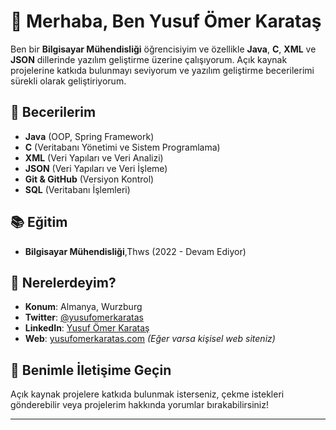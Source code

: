 # 👋 Merhaba, Ben Yusuf Ömer Karataş

Ben bir **Bilgisayar Mühendisliği** öğrencisiyim ve özellikle **Java**, **C**, **XML** ve **JSON** dillerinde yazılım geliştirme üzerine çalışıyorum. Açık kaynak projelerine katkıda bulunmayı seviyorum ve yazılım geliştirme becerilerimi sürekli olarak geliştiriyorum.



## 🔧 Becerilerim
- **Java** (OOP, Spring Framework)
- **C** (Veritabanı Yönetimi ve Sistem Programlama)
- **XML** (Veri Yapıları ve Veri Analizi)
- **JSON** (Veri Yapıları ve Veri İşleme)
- **Git & GitHub** (Versiyon Kontrol)
- **SQL** (Veritabanı İşlemleri)

## 📚 Eğitim
- **Bilgisayar Mühendisliği**,Thws (2022 - Devam Ediyor)

## 📍 Nerelerdeyim?
- **Konum**: Almanya, Wurzburg
- **Twitter**: [@yusufomerkaratas](https://twitter.com/yusufomerkaratas)
- **LinkedIn**: [Yusuf Ömer Karataş](https://www.linkedin.com/in/yusufomerkaratas/)
- **Web**: [yusufomerkaratas.com](https://yusufomerkaratas.com) *(Eğer varsa kişisel web siteniz)*

## 💬 Benimle İletişime Geçin
Açık kaynak projelere katkıda bulunmak isterseniz, çekme istekleri gönderebilir veya projelerim hakkında yorumlar bırakabilirsiniz!

---


